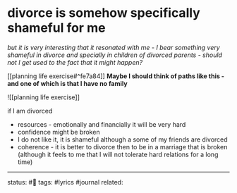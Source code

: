 # divorce is somehow specifically shameful for me


*but it is very interesting that it resonated with me - I bear something very shameful in divorce and specially in children of divorced parents - should not I get used to the fact that it might happen?*

[[planning life exercise#^fe7a84]] 
**Maybe I should think of paths like this - and one of which is that I have no family**

![[planning life exercise]]

if I am divorced
 - resources - emotionally and financially it will be very hard
 - confidence might be broken
 - I do not like it, it is shameful although a some of my friends are divorced
 - coherence - it is better to divorce then to be in a marriage that is broken (although it feels to me that I will not tolerate hard relations for a long time)


---
status: #🌱 
tags: #lyrics #journal 
related:

